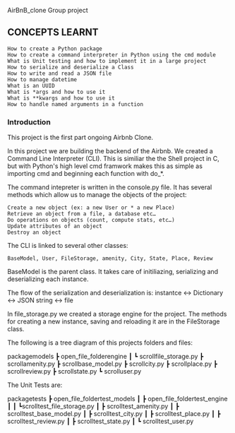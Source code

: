 AirBnB_clone Group project

## CONCEPTS LEARNT

    How to create a Python package
    How to create a command interpreter in Python using the cmd module
    What is Unit testing and how to implement it in a large project
    How to serialize and deserialize a Class
    How to write and read a JSON file
    How to manage datetime
    What is an UUID
    What is *args and how to use it
    What is **kwargs and how to use it
    How to handle named arguments in a function

### Introduction

This project is the first part ongoing Airbnb Clone.

In this project we are building the backend of the Airbnb. We created a Command Line Interpreter (CLI). This is similiar the the Shell project in C, but with Python's high level cmd framwork makes this as simple as importing cmd and beginning each function with do_*.

The command intepreter is written in the console.py file. It has several methods which allow us to manage the objects of the project:

    Create a new object (ex: a new User or * a new Place)
    Retrieve an object from a file, a database etc…
    Do operations on objects (count, compute stats, etc…)
    Update attributes of an object
    Destroy an object

The CLI is linked to several other classes:

    BaseModel, User, FileStorage, amenity, City, State, Place, Review

BaseModel is the parent class. It takes care of initiliazing, serializing and deserializing each instance.

The flow of the serialization and deserialization is: instantce <-> Dictionary <-> JSON string <-> file

In file_storage.py we created a storage engine for the project. The methods for creating a new instance, saving and reloading it are in the FileStorage class.

The following is a tree diagram of this projects folders and files:

packagemodels
┣ open_file_folderengine
┃ ┗ scrollfile_storage.py
┣ scrollamenity.py
┣ scrollbase_model.py
┣ scrollcity.py
┣ scrollplace.py
┣ scrollreview.py
┣ scrollstate.py
┗ scrolluser.py

The Unit Tests are:

packagetests
┣ open_file_foldertest_models
┃ ┣ open_file_foldertest_engine
┃ ┃ ┗scrolltest_file_storage.py
┃ ┣ scrolltest_amenity.py
┃ ┣ scrolltest_base_model.py
┃ ┣ scrolltest_city.py
┃ ┣ scrolltest_place.py
┃ ┣ scrolltest_review.py
┃ ┣ scrolltest_state.py
┃ ┗ scrolltest_user.py
